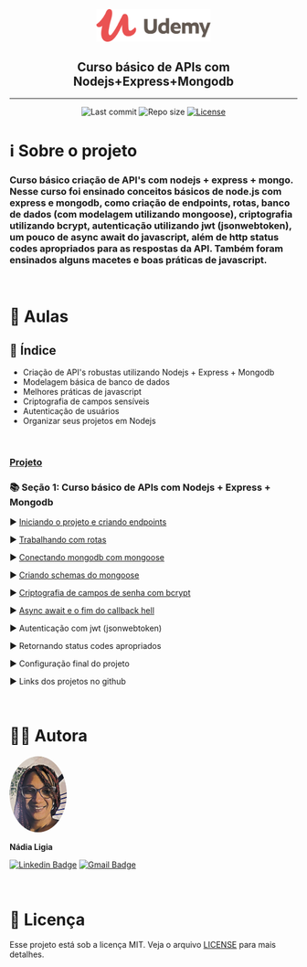 <p align="center"><img src="../assets/logo.png" width=200></p>
<h2 align="center">Curso básico de APIs com Nodejs+Express+Mongodb</h2>

---

<p align="center">
  <img alt="Last commit" src="https://img.shields.io/github/last-commit/nlnadialigia/udemy" />

  <img alt="Repo size" src="https://img.shields.io/github/repo-size/nlnadialigia/udemy"/>
   
  <a href="./license.md">
  <img alt="License" src="https://img.shields.io/badge/License-MIT-informational"/>
  </a>
</p>

# ℹ️ Sobre o projeto 

<h3>Curso básico criação de API's com nodejs + express + mongo. Nesse curso foi ensinado conceitos básicos de node.js com express e mongodb, como criação de endpoints, rotas, banco de dados (com modelagem utilizando mongoose), criptografia utilizando bcrypt, autenticação utilizando jwt (jsonwebtoken), um pouco de async await do javascript, além de http status codes apropriados para as respostas da API. Também foram ensinados alguns macetes e boas práticas de javascript.</h3><br>

# 📂 Aulas

## 📝 Índice

- Criação de API's robustas utilizando Nodejs + Express + Mongodb
- Modelagem básica de banco de dados
- Melhores práticas de javascript
- Criptografia de campos sensíveis
- Autenticação de usuários
- Organizar seus projetos em Nodejs
<br>

### [Projeto](https://github.com/nlnadialigia/api-node-mongodb.git)

### 📚 Seção 1: Curso básico de APIs com Nodejs + Express + Mongodb

▶️ [Iniciando o projeto e criando endpoints](./aula01)

▶️ [Trabalhando com rotas](./aula02)

▶️ [Conectando mongodb com mongoose](./aula03)

▶️ [Criando schemas do mongoose](./aula04)

▶️ [Criptografia de campos de senha com bcrypt](./aula05)

▶️ [Async await e o fim do callback hell](./aula06)

▶️ Autenticação com jwt (jsonwebtoken)

▶️ Retornando status codes apropriados

▶️ Configuração final do projeto

▶️ Links dos projetos no github

<br>

# 👩‍💼 Autora
<img style="border-radius: 50%;" src="../assets/picture.jpg" width="100px;" alt="Picture"/>
<p><b>Nádia Ligia</b></p>

[![Linkedin Badge](https://img.shields.io/badge/-nlnadialigia-blueviolet?style=flat&logo=Linkedin&logoColor=white&link=https://www.linkedin.com/in/nlnadialigia/)](https://www.linkedin.com/in/nlnadialigia/) 
[![Gmail Badge](https://img.shields.io/badge/-nlnadialigia@gmail.com-blueviolet?style=flat&logo=Gmail&logoColor=white&link=mailto:nlnadialigia@gmail.com)](mailto:nlnadialigia@gmail.com)

<br>

# 📝 Licença

Esse projeto está sob a licença MIT. Veja o arquivo [LICENSE](LICENSE) para mais detalhes.